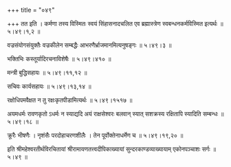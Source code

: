+++
title = "०४९"

+++
तत इति । कर्मणा तस्य विस्मितः स्वयं सिंहासनादचलित एव ब्रह्मास्त्रेण स्वबन्धनकर्मविस्मित इत्यर्थः  ॥  ५।४९।१,२  ॥   

  

वज्रसंयोगसंयुक्तैः वज्रकीलेन सम्बद्धैः आभरणैर्भ्राजमानमित्यनुषङ्गः  ॥  ५।४९।३  ॥   

  

भक्तिभिः कस्तूर्यादिरचनाविशेषैः  ॥  ५।४९।४१०  ॥   

  

मन्त्री बुद्धिसहायः  ॥  ५।४९।११,१२  ॥   

  

सचिवः कार्यसहायः  ॥  ५।४९।१३,१४  ॥   

  

रक्षोधिपमवैक्षत न तु रक्षःकृतपीडामित्यर्थः  ॥  ५।४९।१५१७  ॥   

  

अयमधर्मः रावणकृतो ऽधर्मः न स्याद्यदि अयं राक्षसेश्वरः बलवान् स्यात् सशक्रस्य रक्षितापि स्यादिति सम्बन्धः  ॥  ५।४९।१८  ॥   

  

क्रूरैः भीषणैः । नृशंसैः परदोहाचरणशीलैः । तेन पूर्वोक्तेनाधर्मेण च  ॥  ५।४९।१९,२०  ॥   

  

इति श्रीमहेश्वरतीर्थविरचितायां श्रीरामायणतत्त्वदीपिकाख्यायां सुन्दरकाण्डव्याख्यायाम् एकोनपञ्चाशः सर्गः  ॥  ५।४९  ॥   

  

